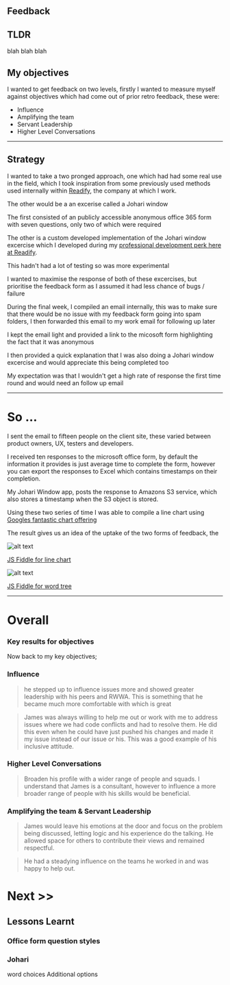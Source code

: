 
## Feedback

## TLDR

blah blah blah

## My objectives

I wanted to get feedback on two levels, firstly I wanted to measure myself against objectives which had come out of prior retro feedback, these were:

* Influence
* Amplifying the team
* Servant Leadership
* Higher Level Conversations

<hr/>


## Strategy

I wanted to take a two pronged approach, one which had had some real use in the field, which I took inspiration from some previously used methods used internally within [Readify](https://readify.net "readify web site"), the company at which I work. 

The other would be a an excerise called a Johari window

The first consisted of an publicly accessible anonymous office 365 form with seven questions, only two of which were required

The other is a custom developed implementation of the Johari window excercise which I developed during my [professional development perk here at Readify](https://stackoverflow.com/jobs/companies/readify "Readify's Stackoverflow page").

This hadn't had a lot of testing so was more experimental


I wanted to maximise the response of both of these excercises, but prioritise the feedback form as I assumed it had less chance of bugs / failure

During the final week, I compiled an email internally, this was to make sure that there would be no issue with my feedback form going into spam folders, I then forwarded this email to my work email for following up later

I kept the email light and provided a link to the micosoft form highlighting the fact that it was anonymous


I then provided a quick explanation that I was also doing a Johari window excercise and would appreciate this being completed too

My expectation was that I wouldn't get a high rate of response the first time round and would need an follow up email

<hr/>

# So ...

I sent the email to fifteen people on the client site, these varied between product owners, UX, testers and developers.

I received ten responses to the microsoft office form, by default the information it provides is just average time to complete the form, however you can export the responses to Excel which contains timestamps on their completion.

My Johari Window app, posts the response to Amazons S3 service, which also stores a timestamp when the S3 object is stored.

Using these two series of time I was able to compile a line chart using [Googles fantastic chart offering](https://developers.google.com/chart/interactive/docs/gallery/linechart "Google's line chart")

The result gives us an idea of the uptake of the two forms of feedback, the 

![alt text](https://s3-ap-southeast-1.amazonaws.com/jamesgoldswain/images/ResponseGraph.png "Responses")

<a href="https://jsfiddle.net/jgoldswain/f2szgxun/13/" target="_blank">JS Fiddle for line chart</a>

![alt text](https://s3-ap-southeast-1.amazonaws.com/jamesgoldswain/images/WordTree.png "Word Tree")

<a href="https://jsfiddle.net/t2y9guqv" target="_blank">JS Fiddle for word tree</a>

<hr/>

# Overall 

### Key results for objectives

Now back to my key objectives;

### Influence

> he stepped up to influence issues more and showed greater leadership with his peers and RWWA. This is something that he became much more comfortable with which is great


> James was always willing to help me out or work with me to address issues where we had code conflicts and had to resolve them. He did this even when he could have just pushed his changes and made it my issue instead of our issue or his. This was a good example of his inclusive attitude.


### Higher Level Conversations

>Broaden his profile with a wider range of people and squads. I understand that James is a consultant, however to influence a more broader range of people with his skills would be beneficial.

### Amplifying the team & Servant Leadership

> James would leave his emotions at the door and focus on the problem being discussed, letting logic and his experience do the talking. He allowed space for others to contribute their views and remained respectful.

> He had a steadying influence on the teams he worked in and was happy to help out.

# Next >>
## Lessons Learnt

### Office form question styles

### Johari

word choices
Additional options


